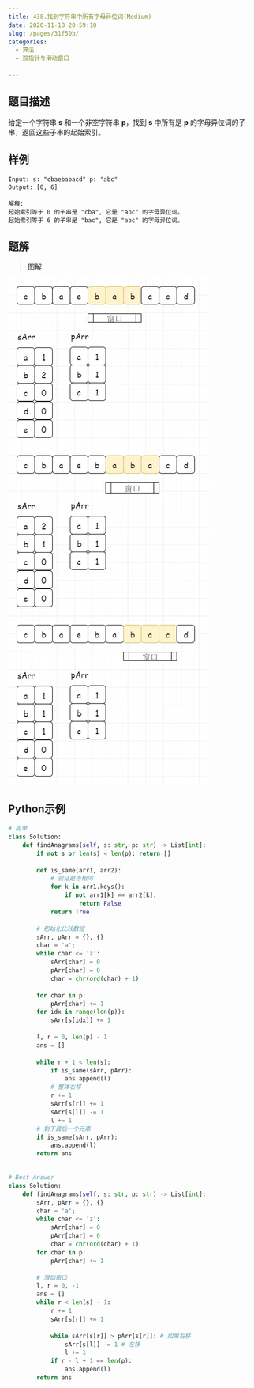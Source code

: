 ```yaml
---
title: 438.找到字符串中所有字母异位词(Medium)
date: 2020-11-18 20:59:10
slug: /pages/31f50b/
categories: 
  - 算法
  - 双指针与滑动窗口

---
```


## 题目描述

给定一个字符串 **s** 和一个非空字符串 **p**，找到 **s** 中所有是 **p** 的字母异位词的子串，返回这些子串的起始索引。

## 样例

```
Input: s: "cbaebabacd" p: "abc"
Output: [0, 6]

解释:
起始索引等于 0 的子串是 "cba", 它是 "abc" 的字母异位词。
起始索引等于 6 的子串是 "bac", 它是 "abc" 的字母异位词。
```

## 题解

> [图解](https://www.geekxh.com/1.5.%E6%BB%91%E5%8A%A8%E7%AA%97%E5%8F%A3%E7%B3%BB%E5%88%97/503.html#_02%E3%80%81%E9%A2%98%E8%A7%A3%E5%88%86%E6%9E%90)

![img](./assets/img/4.acb8c9b1.jpg)

## Python示例

```python
# 简单
class Solution:
    def findAnagrams(self, s: str, p: str) -> List[int]:
        if not s or len(s) < len(p): return []

        def is_same(arr1, arr2):
            # 验证是否相同
            for k in arr1.keys():
                if not arr1[k] == arr2[k]:
                    return False
            return True
				
        # 初始化比较数组
        sArr, pArr = {}, {}
        char = 'a';
        while char <= 'z':
            sArr[char] = 0
            pArr[char] = 0
            char = chr(ord(char) + 1)

        for char in p:
            pArr[char] += 1
        for idx in range(len(p)):
            sArr[s[idx]] += 1

        l, r = 0, len(p) - 1
        ans = []

        while r + 1 < len(s):
            if is_same(sArr, pArr):
                ans.append(l)
            # 整体右移
            r += 1
            sArr[s[r]] += 1
            sArr[s[l]] -= 1
            l += 1
        # 剩下最后一个元素
        if is_same(sArr, pArr):
            ans.append(l)
        return ans
        
```

```python
# Best Answer
class Solution:
    def findAnagrams(self, s: str, p: str) -> List[int]:
        sArr, pArr = {}, {} 
        char = 'a';
        while char <= 'z':
            sArr[char] = 0
            pArr[char] = 0
            char = chr(ord(char) + 1)
        for char in p:
            pArr[char] += 1
        
        # 滑动窗口
        l, r = 0, -1
        ans = []
        while r < len(s) - 1:
            r += 1
            sArr[s[r]] += 1
            
            while sArr[s[r]] > pArr[s[r]]: # 如果右移
                sArr[s[l]] -= 1 # 左移
                l += 1
            if r - l + 1 == len(p):
                ans.append(l)
        return ans
```